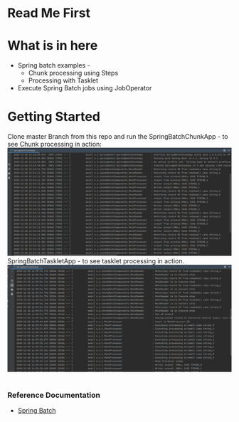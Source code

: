 # Read Me First

# What is in here

* Spring batch examples -
  * Chunk processing using Steps
  * Processing with Tasklet
* Execute Spring Batch jobs using JobOperator


# Getting Started
Clone master Branch from this repo and run the
SpringBatchChunkApp - to see Chunk processing in action:
![Alt text](https://github.com/sbairagya/spring-batch/blob/develop/Chunk-Console.png?raw=true "Chunk Processing Console")
SpringBatchTaskletApp - to see tasklet processing in action.
![Alt text](https://github.com/sbairagya/spring-batch/blob/develop/Tasklet_Console.png?raw=true "Chunk Processing Console")

#

### Reference Documentation

* [Spring Batch](https://docs.spring.io/spring-boot/docs/2.4.1/reference/htmlsingle/#howto-batch-applications)

